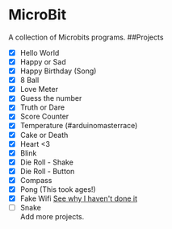# MicroBit
A collection of Microbits programs.
##Projects
- [x] Hello World
- [x] Happy or Sad
- [x] Happy Birthday (Song)
- [x] 8 Ball
- [x] Love Meter
- [x] Guess the number
- [x] Truth or Dare
- [x] Score Counter
- [x] Temperature (#arduinomasterrace)
- [x] Cake or Death
- [x] Heart <3
- [x] Blink
- [x] Die Roll - Shake
- [x] Die Roll - Button
- [x] Compass
- [x] Pong (This took ages!)
- [x] Fake Wifi [See why I haven't done it](https://twitter.com/ThorinDev/status/719518261205995522)
- [ ] Snake  
Add more projects.
